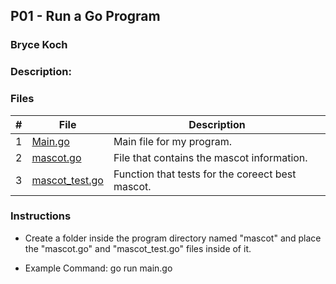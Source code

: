 ## P01 - Run a Go Program
### Bryce Koch
### Description:



### Files

|   #   | File             | Description                                        |
| :---: | ---------------- | -------------------------------------------------- |
|   1   | [Main.go](https://github.com/BKoch74/4143-PLC/blob/main/Assignments/P01/Main.go)      | Main file for my program.      |
|   2   | [mascot.go](https://github.com/BKoch74/4143-PLC/blob/main/Assignments/P01/mascot.go)  | File that contains the mascot information.   |
|   3   | [mascot_test.go](https://github.com/BKoch74/4143-PLC/blob/main/Assignments/P01/mascot_test.go) | Function that tests for the coreect best mascot. |

### Instructions

- Create a folder inside the program directory named "mascot" and place the "mascot.go" and "mascot_test.go" files inside of it.



- Example Command:
go run main.go
